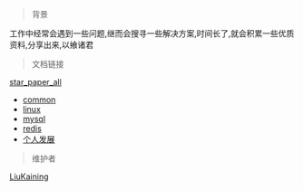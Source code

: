 > 背景

工作中经常会遇到一些问题,继而会搜寻一些解决方案,时间长了,就会积累一些优质资料,分享出来,以飨诸君

> 文档链接

[star_paper_all](https://mengqingshare.github.io/star_paper/star_paper.html)
- [common](https://mengqingshare.github.io/star_paper/common.html)
- [linux](https://mengqingshare.github.io/star_paper/linux.html)    
- [mysql](https://mengqingshare.github.io/star_paper/mysql.html)
- [redis](https://mengqingshare.github.io/star_paper/redis.html)
- [个人发展](https://mengqingshare.github.io/star_paper/person_development.html)    

    
> 维护者

[LiuKaining](http://www.liukaining.com/)

